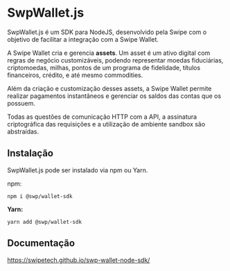 # SwpWallet.js

SwpWallet.js é um SDK para NodeJS, desenvolvido pela Swipe com o objetivo de facilitar a integração com a Swipe Wallet.

A Swipe Wallet cria e gerencia **assets**. Um asset é um ativo digital com regras de negócio customizáveis, podendo representar moedas fiduciárias, criptomoedas, milhas, pontos de um programa de fidelidade, títulos financeiros, crédito, e até mesmo commodities.

Além da criação e customização desses assets, a Swipe Wallet permite realizar pagamentos instantâneos e gerenciar os saldos das contas que os possuem.

Todas as questões de comunicação HTTP com a API, a assinatura criptográfica das requisições e a utilização de ambiente sandbox são abstraídas.

## Instalação

SwpWallet.js pode ser instalado via npm ou Yarn.

npm:

```
npm i @swp/wallet-sdk
```

**Yarn:**

```
yarn add @swp/wallet-sdk
```

## Documentação

https://swipetech.github.io/swp-wallet-node-sdk/